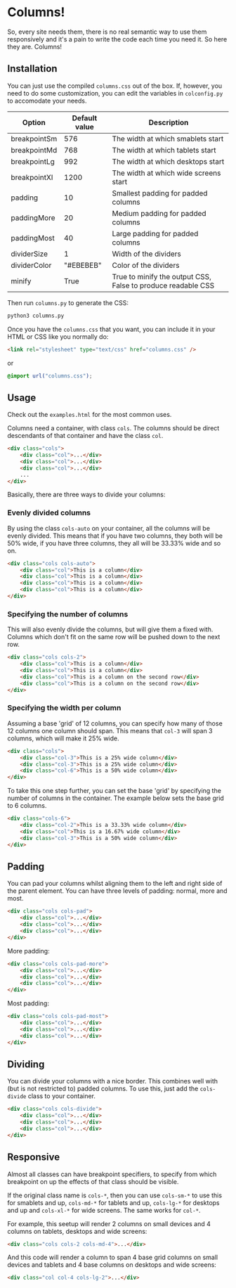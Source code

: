 # Columns!

So, every site needs them, there is no real semantic way to use them responsively and it's a pain to write the code each time you need it. So here they are. Columns!

## Installation

You can just use the compiled `columns.css` out of the box. If, however, you need to do some customization, you can edit the variables in `colconfig.py` to accomodate your needs.

| Option       | Default value | Description                                                  |
| ------------ | ------------- | ------------------------------------------------------------ |
| breakpointSm | 576           | The width at which smablets start                            |
| breakpointMd | 768           | The width at which tablets start                             |
| breakpointLg | 992           | The width at which desktops start                            |
| breakpointXl | 1200          | The width at which wide screens start                        |
| padding      | 10            | Smallest padding for padded columns                          |
| paddingMore  | 20            | Medium padding for padded columns                            |
| paddingMost  | 40            | Large padding for padded columns                             |
| dividerSize  | 1             | Width of the dividers                                        |
| dividerColor | "#EBEBEB"     | Color of the dividers                                        |
| minify       | True          | True to minify the output CSS, False to produce readable CSS |

Then run `columns.py` to generate the CSS:

```sh
python3 columns.py
```

Once you have the `columns.css` that you want, you can include it in your HTML or CSS like you normally do:

```html
<link rel="stylesheet" type="text/css" href="columns.css" />
```

or

```css
@import url("columns.css");
```

## Usage

Check out the `examples.html` for the most common uses.

Columns need a container, with class `cols`. The columns should be direct descendants of that container and have the class `col`.

```html
<div class="cols">
    <div class="col">...</div>
    <div class="col">...</div>
    <div class="col">...</div>
    ...
</div>
```

Basically, there are three ways to divide your columns:

### Evenly divided columns

By using the class `cols-auto` on your container, all the columns will be evenly divided. This means that if you have two columns, they both will be 50% wide, if you have three columns, they all will be 33.33% wide and so on.

```html
<div class="cols cols-auto">
    <div class="col">This is a column</div>
    <div class="col">This is a column</div>
    <div class="col">This is a column</div>
    <div class="col">This is a column</div>
</div>
```

### Specifying the number of columns

This will also evenly divide the columns, but will give them a fixed with. Columns which don't fit on the same row will be pushed down to the next row.

```html
<div class="cols cols-2">
    <div class="col">This is a column</div>
    <div class="col">This is a column</div>
    <div class="col">This is a column on the second row</div>
    <div class="col">This is a column on the second row</div>
</div>
```

### Specifying the width per column

Assuming a base 'grid' of 12 columns, you can specify how many of those 12 columns one column should span. This means that `col-3` will span 3 columns, which will make it 25% wide.

```html
<div class="cols">
    <div class="col-3">This is a 25% wide column</div>
    <div class="col-3">This is a 25% wide column</div>
    <div class="col-6">This is a 50% wide column</div>
</div>
```

To take this one step further, you can set the base 'grid' by specifying the number of columns in the container. The example below sets the base grid to 6 columns.

```html
<div class="cols-6">
    <div class="col-2">This is a 33.33% wide column</div>
    <div class="col">This is a 16.67% wide column</div>
    <div class="col-3">This is a 50% wide column</div>
</div>
```

## Padding

You can pad your columns whilst aligning them to the left and right side of the parent element. You can have three levels of padding: normal, more and most.

```html
<div class="cols cols-pad">
    <div class="col">...</div>
    <div class="col">...</div>
    <div class="col">...</div>
</div>
```

More padding:

```html
<div class="cols cols-pad-more">
    <div class="col">...</div>
    <div class="col">...</div>
    <div class="col">...</div>
</div>
```

Most padding:

```html
<div class="cols cols-pad-most">
    <div class="col">...</div>
    <div class="col">...</div>
    <div class="col">...</div>
</div>
```

## Dividing

You can divide your columns with a nice border. This combines well with (but is not restricted to) padded columns. To use this, just add the `cols-divide` class to your container.

```html
<div class="cols cols-divide">
    <div class="col">...</div>
    <div class="col">...</div>
    <div class="col">...</div>
</div>
```

## Responsive

Almost all classes can have breakpoint specifiers, to specify from which breakpoint on up the effects of that class should be visible.

If the original class name is `cols-*`, then you can use `cols-sm-*` to use this for smablets and up, `cols-md-*` for tablets and up, `cols-lg-*` for desktops and up and `cols-xl-*` for wide screens. The same works for `col-*`.

For example, this seetup will render 2 columns on small devices and 4 columns on tablets, desktops and wide screens:

```html
<div class="cols cols-2 cols-md-4">...</div>
```

And this code will render a column to span 4 base grid columns on small devices and tablets and 4 base columns on desktops and wide screens:

```html
<div class="col col-4 cols-lg-2">...</div>
```
